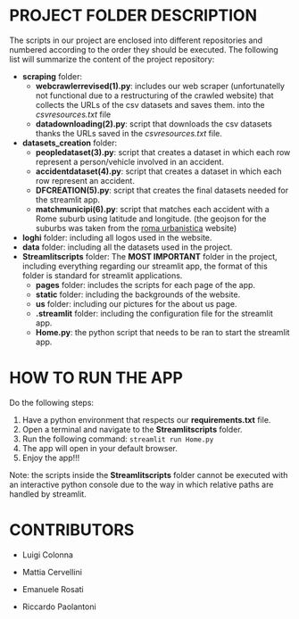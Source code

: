 # PROJECT FOLDER DESCRIPTION

The scripts in our project are enclosed into different repositories and numbered according to the order
they should be executed.
The following list will summarize the content of the project repository:

* **scraping** folder:
    * **webcrawlerrevised(1).py**: includes our web scraper (unfortunatelly not functional due to a restructuring of
      the crawled website) that collects the URLs of the csv datasets and saves them.
      into the *csvresources.txt* file
    * **datadownloading(2).py**: script that downloads the csv datasets thanks the URLs saved in
      the *csvresources.txt* file.
* **datasets_creation** folder:
    * **peopledataset(3).py**: script that creates a dataset in which each row represent a person/vehicle
      involved in an accident.
    * **accidentdataset(4).py**: script that creates a dataset in which each row represent an accident.
    * **DFCREATION(5).py**: script that creates the final datasets needed for the streamlit app.
    * **matchmunicipi(6).py**: script that matches each accident with a Rome suburb using latitude and longitude.
      (the geojson for the suburbs was taken from the [roma urbanistica](https://romaurbanistica.carto.com/tables/municipi/public)
      website)
* **loghi** folder: including all logos used in the website.
* **data** folder: including all the datasets used in the project.
* **Streamlitscripts** folder: The **MOST IMPORTANT** folder in the project, including
everything regarding our streamlit app, the format of this folder is standard for streamlit applications.
    * **pages** folder: includes the scripts for each page of the app.
    * **static** folder: including the backgrounds of the website.
    * **us** folder: including our pictures for the about us page.
    * **.streamlit** folder: including the configuration file for the streamlit app.
    * **Home.py**: the python script that needs to be ran to start the streamlit app.



# HOW TO RUN THE APP
Do the following steps:
1. Have a python environment that respects our **requirements.txt** file.
2. Open a terminal and navigate to the **Streamlitscripts** folder.
3. Run the following command: ``` streamlit run Home.py ```
4. The app will open in your default browser.
5. Enjoy the app!!!

Note: the scripts inside the **Streamlitscripts** folder cannot be executed with an interactive python 
console due to the way in which relative paths are handled by streamlit. 

# CONTRIBUTORS

* Luigi Colonna

* Mattia Cervellini

* Emanuele Rosati

* Riccardo Paolantoni
